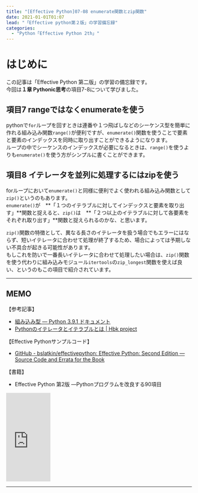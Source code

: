 ```yaml
---
title: "[Effective Python]07-08 enumerate関数とzip関数"
date: 2021-01-01T01:07
lead: "「Effective python第２版」の学習備忘録"
categories:
  - "Python「Effective Python 2th」"
---
```


# はじめに
この記事は「Effective Python 第二版」の学習の備忘録です。  
今回は**１章 Pythonic思考**の項目7-8について学びました。


## 項目7 rangeではなくenumerateを使う
pythonで`for`ループを回すときは連番や１つ飛ばしなどのシーケンス型を簡単に作れる組み込み関数`range()`が便利ですが、`enumerate()`関数を使うことで要素と要素のインデックスを同時に取り出すことができるようになります。  
ループの中でシーケンスのインデックスが必要になるときは、`range()`を使うよりも`enumerate()`を使う方がシンプルに書くことができます。
## 項目8 イテレータを並列に処理するにはzipを使う
forループにおいて`enumerate()`と同様に便利でよく使われる組み込み関数として`zip()`というのもあります。  
`enumerate()`が　**「１つのイテラブルに対してインデックスと要素を取り出す」**関数と捉えると、`zip()`は　**「２つ以上のイテラブルに対して各要素をそれぞれ取り出す」**関数と捉えられるのかな、と思います。  

`zip()`関数の特徴として、異なる長さのイテレータを扱う場合でもエラーにはならず、短いイテレータに合わせて処理が終了するため、場合によっては予期しない不具合が起きる可能性があります。  
もしこれを防いで一番長いイテレータに合わせて処理したい場合は、`zip()`関数を使う代わりに組み込みモジュール`itertools`の`zip_longest`関数を使えば良い、というのもこの項目で紹介されています。

<!--
## 解説
`enumerate()`関数と`zip()`関数について、整理してきます。  
この中で(前回の項目)[https://massasquash.github.io/potatofolio/python/effective_python01_6/]で見てきたアンパック構文が活用されています。

### （2）enumerate()関数
enumerateとは「列挙する」「数え上げる」のような意味の単語のようです。  
`enumerate()`関数に例えばリストなどのイテラブルを与えてやると、その各要素のインデックスと値をセットで取り出して返してくれる関数です。  

書籍の中で、  
>enumerateは、遅延評価ジェネレータでイテレータをラップします。  
>enumerateは、ループのインデックスとイテレータの次の値の対をyieldします。

というような記述があります。出てくる用語がわかりづらいので、わかりやすくするために逆から整理して見ます。

**イテレータとは**
要素を反復して取り出すことのできるもの。  
内部構造的には、イテレータに当たるものは次の特殊メソッドを持っているクラスのオブジェクトがイテレータに当たります。

| 特殊メソッド | 役割 |
| :--- | :--- |
| __iter__() | イテレータオブジェクトを作るときに働く |
| __next__() | 次の値を取り出すときに働く |

似たような用語に「イテラブル」というものがありますが、こちらは次の特殊メソッドを持っているクラスのオブジェクトのことです。

| 特殊メソッド | 役割 |
| :--- | :--- |
| __iter__() | イテレータオブジェクトを作るときに働く |
| __getitem__() | 値に`[]`でアクセスしたときに働く |


こちらの記事を参考にさせていただいています。  
[Pythonのイテレータとイテラブルとは  |  Hbk project](https://hibiki-press.tech/python/iterable_iterator/1567#toc6)

**ジェネレータとは**

１要素を取り出そうとするたびに処理を行って
「ジェネレータイテレータ」のことを単に「ジェネレータ」と呼ぶこともあるそうです。

`yield`で

**遅延評価とは**


なかなか理解が難しいです。  
次に、`enumerate()`関数を使うとどんな動きをするのか実験してみます。

```python
values = ['a', 'b', 'c']
enum = enumerate(values)

# enumerateという型
print(enum)  # -> <enumerate object at 0x110dda900>

# 組み込み関数list()でインデックスと値のペアのタプルのりすとが作れる
print(list(enum)) # -> [(0, 'a'), (1, 'b'), (2, 'c')]

# forループの中でよく使われる
for i, v in enumerate(values):

```

次に、こんなのを試してみます。

```python
values = ['a', 'b', 'c']
enum = enumerate(values)

print(next(enum)) # -> (0, 'a')
print(next(enum)) # -> (1, 'b')
print(next(enum)) # -> (2, 'c')
print(next(enum)) # -> StopIteration エラー
```

ここで出てくる組み込み関数`next()`で次の値を取り出せるのは **「ジェネレータイテレータ」**というものの性質です。  
ジェネレータは内部では特殊メソッド`__next__()`が実装されていおり、またこのジェネレータを生成する関数には`return`で返り値を返す代わりに`yield`式が使われています。


**enumerate(iterable, start=0)**
[組み込み関数 — Python 3.9.1 ドキュメント](https://docs.python.org/ja/3/library/functions.html#enumerate)より引用。
>enumerate オブジェクトを返します。 iterable は、シーケンスか iterator か、あるいはイテレーションをサポートするその他のオブジェクトでなければなりません。 enumerate() によって返されたイテレータの __next__() メソッドは、 (デフォルトでは 0 となる start からの) カウントと、 iterable 上のイテレーションによって得られた値を含むタプルを返します。

ドキュメントに乗っている例で、組み込み関数`enumerate()`関数は次と等価です。
```python
def enumerate(sequence, start=0):
    n = start
    for elem in sequence:
        yield n, elem
        n += 1
```


### （３）zip()関数
**zip(*iterables)**
>それぞれのイテラブルから要素を集めたイテレータを作ります。
>この関数はタプルのイテレータを返し、その i 番目のタプルは引数シーケンスまたはイテラブルそれぞれの i 番目の要素を含みます。このイテレータは、入力イテラブルの中で最短のものが尽きたときに止まります。単一のイテラブル引数が与えられたときは、1 要素のタプルからなるイテレータを返します。引数がなければ、空のイテレータを返します。

### （４）組み込みモジュールitertoolsについて
-->



---
## MEMO
【参考記事】
- [組み込み型 — Python 3.9.1 ドキュメント](https://docs.python.org/ja/3/library/stdtypes.html)
- [Pythonのイテレータとイテラブルとは  |  Hbk project](https://hibiki-press.tech/python/iterable_iterator/1567#toc6)

【Effective Pythonサンプルコード】
- [GitHub - bslatkin/effectivepython: Effective Python: Second Edition — Source Code and Errata for the Book](https://github.com/bslatkin/effectivepython)

【書籍】
- Effective Python 第2版 ―Pythonプログラムを改良する90項目
<iframe style="width:120px;height:240px;" marginwidth="0" marginheight="0" scrolling="no" frameborder="0" src="https://rcm-fe.amazon-adsystem.com/e/cm?ref=qf_sp_asin_til&t=massasquash08-22&m=amazon&o=9&p=8&l=as1&IS1=1&detail=1&asins=4873119170&linkId=b01ad363c615cc9408dfcc360b1a85de&bc1=ffffff&amp;lt1=_top&fc1=333333&lc1=0066c0&bg1=ffffff&f=ifr"></iframe>

---